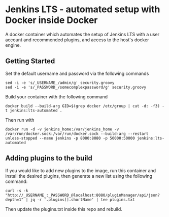 # Jenkins LTS - automated setup with Docker inside Docker

A docker container which automates the setup of Jenkins LTS with a user account and recommended plugins, and access to the host's docker engine.

## Getting Started

Set the default username and password via the following commands
```
sed -i -e 's/_USERNAME_/admin/g' security.groovy
sed -i -e 's/_PASSWORD_/somecomplexpassword/g' security.groovy
```

Build your container with the following command
```
docker build --build-arg GID=$(grep docker /etc/group | cut -d: -f3) -t jenkins:lts-automated .
```

Then run with
```
docker run -d -v jenkins_home:/var/jenkins_home -v /var/run/docker.sock:/var/run/docker.sock --build-arg --restart unless-stopped --name jenkins -p 8080:8080 -p 50000:50000 jenkins:lts-automated
```


## Adding plugins to the build

If you would like to add new plugins to the image, run this container and install the desired plugins, then generate a new list using the following command:
```
curl -s -k "http://_USERNAME_:_PASSWORD_@localhost:8080/pluginManager/api/json?depth=1" | jq -r '.plugins[].shortName' | tee plugins.txt
```

Then update the plugins.txt inside this repo and rebuild.
